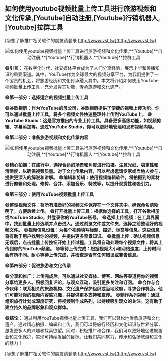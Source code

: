 ## **如何使用youtube视频批量上传工具进行旅游视频和文化传承,**[Youtube]**自动注册,**[Youtube]**行销机器人,**[Youtube]**拉群工具**

[😍想了解推广相关软件的朋友请登录 http://www.vst.tw](http://www.vst.tw)

 <center><img src="https://vst.tw/MP4/tuiguang/png/1.png" alt="如何使用youtube视频批量上传工具进行旅游视频和文化传承,**[Youtube]**自动注册,**[Youtube]**行销机器人,**[Youtube]**拉群工具"></center>

**😄引言：**
在数字化时代，社交媒体平台成为了人们分享经验、展示才华和传播知识的重要渠道。其中，YouTube作为全球最大的视频分享平台，为我们提供了一个宝贵的机会，将旅游经历和文化传承融入其中。本文将介绍如何使用YouTube视频批量上传工具，充分发挥其功能，传承旅游和文化遗产。

**😄第一部分：选择适合的视频批量上传工具**

**😄谷歌相册：作为YouTube的母公司，谷歌相册提供了便捷的视频上传功能。你可以通过批量上传工具，将多个视频文件快速整理并上传到YouTube上。**
**😄YouTube Studio：这是官方推出的专业上传工具，具备更多高级功能，如视频剪辑、字幕添加等。通过YouTube Studio，你可以更好地管理和发布视频内容。**

**😄第二部分：准备旅游视频和文化传承内容**

 <center><img src="https://vst.tw/MP4/tuiguang/png/4.png" alt="如何使用youtube视频批量上传工具进行旅游视频和文化传承,**[Youtube]**自动注册,**[Youtube]**行销机器人,**[Youtube]**拉群工具"></center>

**😄精心拍摄：在旅行中，选择合适的场景和角度进行拍摄。注意光线、稳定性和清晰度，以确保视频质量。对于文化传承内容，可以考虑邀请专家或当地人参与，提供更深入的解说和讲解。**
**😄编辑和剪辑：使用视频编辑软件，将拍摄到的素材进行剪辑和处理。修剪、合并、添加音乐、特效等，以提升观赏性和吸引力。**

**😄第三部分：使用YouTube视频批量上传工具**

**😄整理视频文件：将所有准备好的视频文件保存在一个文件夹中，确保命名清晰明了，方便后续上传。**
**😄打开批量上传工具：根据你选择的工具，打开谷歌相册或YouTube Studio，并登录你的YouTube账号。**
**😄选择上传视频：在工具界面中，找到批量上传选项并点击进入。通过浏览文件或文件夹，选择之前整理好的视频文件。**
**😄视频信息设置：为每个视频填写标题、描述、标签等信息。这些信息将有助于用户找到你的视频，并提供更多背景知识。**
**😄批量上传：确认视频信息无误后，点击批量上传按钮开始上传过程。工具将自动处理每个视频文件，将其上传到你的YouTube频道。**
**😄等待上传完成：根据视频大小和网络速度，上传时间会有所不同。耐心等待上传完成，并检查是否有任何错误或警告信息。**

**😄第四部分：促进旅游和文化传承**

**😄分享和推广：上传完成后，可以通过社交媒体、博客、网站等渠道将你的视频分享给更多人。积极回复评论，与观众互动，吸引更多关注和订阅。**
**😄合作与合作伙伴：联系相关的旅游机构、文化遗产保护组织或当地政府，寻求合作机会。他们可能对你的视频内容感兴趣，并提供更多支持和宣传。**
**😄制作系列视频：通过组织旅行计划或深度研究，将视频制作成系列，以持续吸引观众的关注。这有助于建立持久的品牌形象和观众群体。**

**😄结论：**
通过利用YouTube视频批量上传工具，我们可以轻松地传承旅游和文化遗产。通过精心拍摄、编辑和上传，我们可以将旅行经历和文化知识与世界分享，激发更多人的兴趣和探索欲望。同时，积极推广和合作，我们可以更好地促进旅游业和文化保护，实现可持续发展的目标。让我们共同努力，传承和弘扬旅游和文化的魅力！

[😍想了解推广相关软件的朋友请登录 http://www.vst.tw](http://www.vst.tw)



